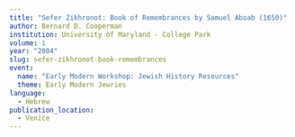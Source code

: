 ```yaml
---
title: "Sefer Zikhronot: Book of Remembrances by Samuel Aboab (1650)"
author: Bernard D. Cooperman
institution: University of Maryland - College Park
volume: 1
year: "2004"
slug: sefer-zikhronot-book-remembrances
event:
  name: "Early Modern Workshop: Jewish History Resources"
  theme: Early Modern Jewries
language:
  - Hebrew
publication_location:
  - Venice
---
```

